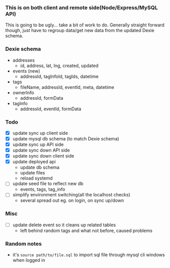 ### This is on both client and remote side(Node/Express/MySQL API)
This is going to be ugly... take a bit of work to do. Generally straight forward though, just have to regroup data/get new data from the updated Dexie schema.

### Dexie schema
- addresses
    - id, address, lat, lng, created, updated
- events (new)
    - addressId, tagInfoId, tagIds, datetime
- tags
    - fileName, addressId, eventId, meta, datetime
- ownerInfo
    - addressId, formData
- tagInfo
    - addressId, eventId, formData

### Todo
- [x] update sync up client side
- [x] update mysql db schema (to match Dexie schema)
- [x] update sync up API side
- [x] update sync down API side
- [x] update sync down client side
- [x] update deployed api
    - update db schema
    - update files
    - reload systemd
- [ ] update seed file to reflect new db
    - events, tags, tag_info
- [ ] simplify environment switching(all the localhost checks)
    - several spread out eg. on login, on sync up/down

### Misc
- [ ] update delete event so it cleans up related tables
    - left behind random tags and what not before, caused problems

### Random notes
- it's `source path/to/file.sql` to import sql file through mysql cli windows when logged in